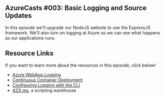 ## AzureCasts #003: Basic Logging and Source Updates
In this episode we'll upgrade our NodeJS website to use the ExpressJS framework. We'll also turn on logging at Azure so we can see what happens as our applications runs.

## Resource Links
If you want to learn more about the resources in this episode, click below!

 - [Azure WebApp Logging](https://docs.microsoft.com/azure/app-service/troubleshoot-diagnostic-logs?WT.mc_id=azurecast_003-github-robconery)
 - [Continuous Container Deployment](https://docs.microsoft.com/azure/app-service/containers/app-service-linux-ci-cd?WT.mc_id=azurecast_003-github-robconery)
 - [Configuring Logging with the CLI](https://docs.microsoft.com/cli/azure/webapp/log?view=azure-cli-latest&WT.mc_id=azurecast_003-github-robconery)
 - [AZX.ms](https://azx.ms), a scripting warehouse
